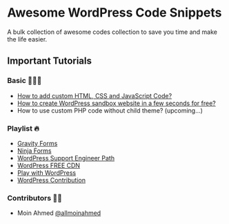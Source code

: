 # Awesome WordPress Code Snippets

A bulk collection of awesome codes collection to save you time and make the life easier.

## Important Tutorials

### Basic 🧑🏽‍💻

- [How to add custom HTML, CSS and JavaScript Code?](https://www.youtube.com/watch?v=DrxI5up7alg)
- [How to create WordPress sandbox website in a few seconds for free?](https://www.youtube.com/watch?v=LoxT6m0xj6s)
- How to use custom PHP code without child theme? (upcoming...)

### Playlist 🔥

- [Gravity Forms](https://www.youtube.com/playlist?list=PLu00CB7MWA3NfGJfThN-FrBFneMJ-QxZB)
- [Ninja Forms](https://www.youtube.com/playlist?list=PLu00CB7MWA3NxmKOtSGR221OGef4yJheK)
- [WordPress Support Engineer Path](https://www.youtube.com/playlist?list=PLu00CB7MWA3MTUiEUbqBpp8sRRuyhD5L3)
- [WordPress FREE CDN](https://www.youtube.com/playlist?list=PLu00CB7MWA3ODEpphAyv7s7KXN7_aJ_cI)
- [Play with WordPress](https://www.youtube.com/playlist?list=PLu00CB7MWA3PPF0jEeTTEyZx4zhe3jNyv)
- [WordPress Contribution](https://www.youtube.com/playlist?list=PLu00CB7MWA3MXvFOkUNdzQ7kXBFrAUDAC)

### Contributors 🤝🏽

- Moin Ahmed [@allmoinahmed](https://github.com/allmoinahmed)

